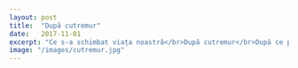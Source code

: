 ```yaml
---
layout: post
title:  "După cutremur"
date:   2017-11-01
excerpt: "Ce s-a schimbat viața noastră</br>După cutremur</br>După ce pământul s-a rupt..."
image: "/images/cutremur.jpg"
---
```

